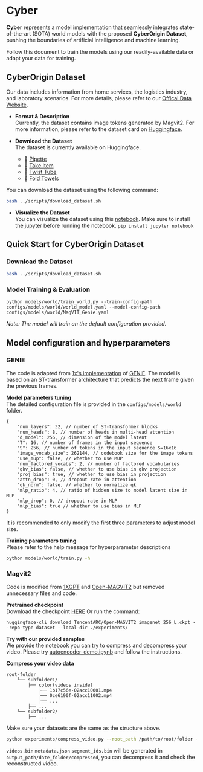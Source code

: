 # Cyber

**Cyber** represents a model implementation that seamlessly integrates state-of-the-art (SOTA) world models with the proposed **CyberOrigin Dataset**, pushing the boundaries of artificial intelligence and machine learning.

Follow this document to train the models using our readily-available data or adapt your data for training.

## CyberOrigin Dataset
Our data includes information from home services, the logistics industry, and laboratory scenarios.
For more details, please refer to our [Offical Data Website](https://cyberorigin2077.github.io/).

* **Format & Description**</br>
Currently, the dataset contains image tokens generated by Magvit2. For more information, please refer to the dataset card on [Huggingface](https://huggingface.co/datasets/cyberorigin/CyberDataset).

* **Download the Dataset**</br>
The dataset is currently available on Huggingface.

    - 🤗 [Pipette](https://huggingface.co/datasets/cyberorigin/cyber_pipette)
    - 🤗 [Take Item](https://huggingface.co/datasets/cyberorigin/cyber_take_the_item)
    - 🤗 [Twist Tube](https://huggingface.co/datasets/cyberorigin/cyber_twist_the_tube)
    - 🤗 [Fold Towels](https://huggingface.co/datasets/cyberorigin/cyber_fold_towels)

You can download the dataset using the following command:
```bash
bash ../scripts/download_dataset.sh
```

* **Visualize the Dataset**</br>
You can visualize the dataset using this [notebook](notebooks/visualize_data.ipynb).
Make sure to install the jupyter before running the notebook. `pip install jupyter notebook`


## Quick Start for CyberOrigin Dataset
### Download the Dataset
```bash
bash ../scripts/download_dataset.sh
```
### Model Training & Evaluation
```
python models/world/train_world.py --train-config-path configs/models/world/world_model.yaml --model-config-path configs/models/world/MagVIT_Genie.yaml
```
*Note: The model will train on the default configuration provided.*

## Model configuration and hyperparameters
### GENIE
The code is adapted from [1x's implementation](https://github.com/1x-technologies/1xgpt) of [GENIE](https://arxiv.org/abs/2402.15391). The model is based on an ST-transformer architecture that predicts the next frame given the previous frames.

**Model parameters tuning**</br>
The detailed configuration file is provided in the `configs/models/world` folder. 
```
{
    "num_layers": 32, // number of ST-transformer blocks
    "num_heads": 8, // number of heads in multi-head attention
    "d_model": 256, // dimension of the model latent
    "T": 16, // number of frames in the input sequence
    "S": 256, // number of tokens in the input sequence S=16x16
    "image_vocab_size": 262144, // codebook size for the image tokens
    "use_mup": false, // whether to use MUP
    "num_factored_vocabs": 2, // number of factored vocabularies
    "qkv_bias": false, // whether to use bias in qkv projection
    "proj_bias": true, // whether to use bias in projection
    "attn_drop": 0, // dropout rate in attention
    "qk_norm": false, // whether to normalize qk
    "mlp_ratio": 4, // ratio of hidden size to model latent size in MLP
    "mlp_drop": 0, // dropout rate in MLP
    "mlp_bias": true // whether to use bias in MLP
}
```
It is recommended to only modify the first three parameters to adjust model size.

**Training parameters tuning**</br>
Please refer to the help message for hyperparameter descriptions
```bash
python models/world/train.py -h
```

### Magvit2
Code is modified from [1XGPT](https://github.com/1x-technologies/1xgpt) and [Open-MAGVIT2](https://github.com/TencentARC/Open-MAGVIT2) but removed unnecessary files and code.

**Pretrained checkpoint**</br>
Download the checkpoint [HERE](https://huggingface.co/TencentARC/Open-MAGVIT2/blob/main/imagenet_256_L.ckpt) Or run the command:

```
huggingface-cli download TencentARC/Open-MAGVIT2 imagenet_256_L.ckpt --repo-type dataset --local-dir ./experiments/
```

**Try with our provided samples**</br>
We provide the notebook you can try to compress and decompress your video. Please try [autoencoder_demo.ipynb](notebooks/autoencoder_demo.ipynb) and follow the instructions.

**Compress your video data**</br>
```
root-folder
    └── subfolder1/
        ├── color(videos inside)
            ├── 1b17c56e-02acc10001.mp4
            ├── 0ce6190f-02acc11002.mp4
            ├── ...
        ├── ...
    └── subfolder2/
        ├── ...
```

Make sure your datasets are the same as the structure above.
```bash
python experiments/compress_video.py --root_path /path/to/root/folder --ckpt_path experiments/magvit2.ckpt --output_path /path/to/output/folder
```

```videos.bin``` ```metadata.json``` ```segment_ids.bin``` will be generated in ```output_path/date_folder/compressed```, you can decompress it and check the reconstructed video.